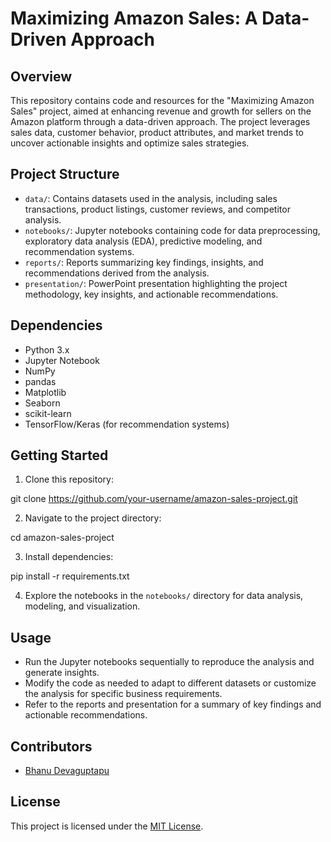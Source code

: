 # Maximizing Amazon Sales: A Data-Driven Approach

## Overview
This repository contains code and resources for the "Maximizing Amazon Sales" project, aimed at enhancing revenue and growth for sellers on the Amazon platform through a data-driven approach. The project leverages sales data, customer behavior, product attributes, and market trends to uncover actionable insights and optimize sales strategies.

## Project Structure
- `data/`: Contains datasets used in the analysis, including sales transactions, product listings, customer reviews, and competitor analysis.
- `notebooks/`: Jupyter notebooks containing code for data preprocessing, exploratory data analysis (EDA), predictive modeling, and recommendation systems.
- `reports/`: Reports summarizing key findings, insights, and recommendations derived from the analysis.
- `presentation/`: PowerPoint presentation highlighting the project methodology, key insights, and actionable recommendations.

## Dependencies
- Python 3.x
- Jupyter Notebook
- NumPy
- pandas
- Matplotlib
- Seaborn
- scikit-learn
- TensorFlow/Keras (for recommendation systems)

## Getting Started
1. Clone this repository:

git clone https://github.com/your-username/amazon-sales-project.git

2. Navigate to the project directory:

cd amazon-sales-project

3. Install dependencies:

pip install -r requirements.txt

4. Explore the notebooks in the `notebooks/` directory for data analysis, modeling, and visualization.

## Usage
- Run the Jupyter notebooks sequentially to reproduce the analysis and generate insights.
- Modify the code as needed to adapt to different datasets or customize the analysis for specific business requirements.
- Refer to the reports and presentation for a summary of key findings and actionable recommendations.

## Contributors
- [Bhanu Devaguptapu](https://github.com/your-username)

## License
This project is licensed under the [MIT License](LICENSE).
